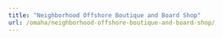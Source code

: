 ```yaml
---
title: "Neighborhood Offshore Boutique and Board Shop"
url: /omaha/neighborhood-offshore-boutique-and-board-shop/
---
```

